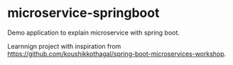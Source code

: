 # microservice-springboot
Demo application to explain microservice with spring boot.

Learnnign project with inspiration from https://github.com/koushikkothagal/spring-boot-microservices-workshop.
